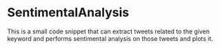 # SentimentalAnalysis
This is a small code snippet that can extract tweets related to the given keyword and performs sentimental analysis on those tweets and plots it.
